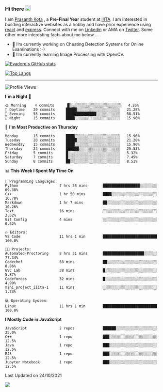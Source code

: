 ### Hi there <img src="https://media.giphy.com/media/hvRJCLFzcasrR4ia7z/giphy.gif" width="18">

I am [Prasanth Kota](https://github.com/Evadore) , a **Pre-Final Year** student at [IIITA](https://iiita.ac.in/). I am interested in building interactive websites as a hobby and have prior experience using [react](https://github.com/Evadore/MarsCamp) and [express](https://github.com/Evadore/TemperaturA). Connect with me on [Linkedin](https://www.linkedin.com/in/prasanthkota08/) or AMA on [Twitter](https://twitter.com/PK0TA). Some other more interesting facts about me below ...

- 🔭 I’m currently working on Cheating Detection Systems for Online Examinations :-)
- 🌱 I’m currently learning Image Processing with OpenCV.

[![Evadore's GitHub stats](https://github-readme-stats.vercel.app/api?username=Evadore&show_icons=true)](https://github.com/Evadore)

[![Top Langs](https://github-readme-stats.vercel.app/api/top-langs/?username=Evadore&langs_count=8&layout=compact)](https://github.com/Evadore)

<hr>

<!--START_SECTION:waka-->
![Profile Views](http://img.shields.io/badge/Profile%20Views-0-blue)

**I'm a Night 🦉** 

```text
🌞 Morning    4 commits      █░░░░░░░░░░░░░░░░░░░░░░░░   4.26% 
🌆 Daytime    20 commits     █████░░░░░░░░░░░░░░░░░░░░   21.28% 
🌃 Evening    55 commits     ██████████████░░░░░░░░░░░   58.51% 
🌙 Night      15 commits     ████░░░░░░░░░░░░░░░░░░░░░   15.96%

```
📅 **I'm Most Productive on Thursday** 

```text
Monday       15 commits     ████░░░░░░░░░░░░░░░░░░░░░   15.96% 
Tuesday      20 commits     █████░░░░░░░░░░░░░░░░░░░░   21.28% 
Wednesday    15 commits     ████░░░░░░░░░░░░░░░░░░░░░   15.96% 
Thursday     24 commits     ██████░░░░░░░░░░░░░░░░░░░   25.53% 
Friday       5 commits      █░░░░░░░░░░░░░░░░░░░░░░░░   5.32% 
Saturday     7 commits      █░░░░░░░░░░░░░░░░░░░░░░░░   7.45% 
Sunday       8 commits      ██░░░░░░░░░░░░░░░░░░░░░░░   8.51%

```


📊 **This Week I Spent My Time On** 

```text
💬 Programming Languages: 
Python                   7 hrs 38 mins       █████████████████░░░░░░░░   69.38% 
C++                      1 hr 50 mins        ████░░░░░░░░░░░░░░░░░░░░░   16.78% 
Markdown                 1 hr 7 mins         ██░░░░░░░░░░░░░░░░░░░░░░░   10.26% 
Text                     16 mins             ░░░░░░░░░░░░░░░░░░░░░░░░░   2.52% 
Git Config               4 mins              ░░░░░░░░░░░░░░░░░░░░░░░░░   0.62%

🔥 Editors: 
VS Code                  11 hrs 1 min        █████████████████████████   100.0%

🐱‍💻 Projects: 
Automated-Proctoring     8 hrs 31 mins       ███████████████████░░░░░░   77.34% 
Codechef                 58 mins             ██░░░░░░░░░░░░░░░░░░░░░░░   8.86% 
GVC Lab                  38 mins             █░░░░░░░░░░░░░░░░░░░░░░░░   5.87% 
Codeforces               32 mins             █░░░░░░░░░░░░░░░░░░░░░░░░   4.99% 
mini_project_iiita-1     11 mins             ░░░░░░░░░░░░░░░░░░░░░░░░░   1.73%

💻 Operating System: 
Linux                    11 hrs 1 min        █████████████████████████   100.0%

```

**I Mostly Code in JavaScript** 

```text
JavaScript               2 repos             ██████░░░░░░░░░░░░░░░░░░░   25.0% 
C++                      1 repo              ███░░░░░░░░░░░░░░░░░░░░░░   12.5% 
Java                     1 repo              ███░░░░░░░░░░░░░░░░░░░░░░   12.5% 
EJS                      1 repo              ███░░░░░░░░░░░░░░░░░░░░░░   12.5% 
Jupyter Notebook         1 repo              ███░░░░░░░░░░░░░░░░░░░░░░   12.5%

```



 Last Updated on 24/10/2021
<!--END_SECTION:waka-->

![](https://komarev.com/ghpvc/?username=Evadore)

<!--
**Evadore/Evadore** is a ✨ _special_ ✨ repository because its `README.md` (this file) appears on your GitHub profile.

Here are some ideas to get you started:

- 🔭 I’m currently working on ...
- 🌱 I’m currently learning ...
- 👯 I’m looking to collaborate on ...
- 🤔 I’m looking for help with ...
- 💬 Ask me about ...
- 📫 How to reach me: ...
- 😄 Pronouns: ...
- ⚡ Fun fact: ...
-->
